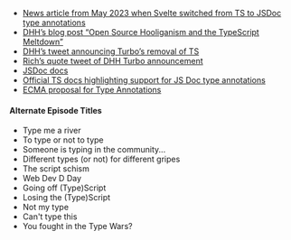 - [News article from May 2023 when Svelte switched from TS to JSDoc type annotations ](https://devclass.com/2023/05/11/typescript-is-not-worth-it-for-developing-libraries-says-svelte-author-as-team-switches-to-javascript-and-jsdoc/)
- [DHH’s blog post “Open Source Hooliganism and the TypeScript Meltdown”](https://world.hey.com/dhh/open-source-hooliganism-and-the-typescript-meltdown-a474bfda)
- [DHH’s tweet announcing Turbo’s removal of TS](https://twitter.com/dhh/status/1699427078586716327)
- [Rich’s quote tweet of DHH Turbo announcement](https://x.com/rich_harris/status/1699490194565578882)
- [JSDoc docs](https://jsdoc.app/)
- [Official TS docs highlighting support for JS Doc type annotations](https://www.typescriptlang.org/docs/handbook/jsdoc-supported-types.html)
- [ECMA proposal for Type Annotations](https://tc39.es/proposal-type-annotations/)

#### Alternate Episode Titles

- Type me a river
- To type or not to type
- Someone is typing in the community...
- Different types (or not) for different gripes
- The script schism
- Web Dev D Day
- Going off (Type)Script
- Losing the (Type)Script
- Not my type
- Can't type this
- You fought in the Type Wars?